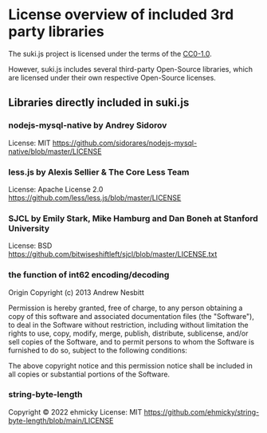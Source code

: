 # License overview of included 3rd party libraries

The suki.js project is licensed under the terms of the [CC0-1.0](LICENSE).

However, suki.js includes several third-party Open-Source libraries, 
which are licensed under their own respective Open-Source licenses.

## Libraries directly included in suki.js

### nodejs-mysql-native by Andrey Sidorov
License: MIT
https://github.com/sidorares/nodejs-mysql-native/blob/master/LICENSE

### less.js by Alexis Sellier & The Core Less Team
License: Apache License 2.0
https://github.com/less/less.js/blob/master/LICENSE

### SJCL by Emily Stark, Mike Hamburg and Dan Boneh at Stanford University
License: BSD
https://github.com/bitwiseshiftleft/sjcl/blob/master/LICENSE.txt

### the function of int62 encoding/decoding 
Origin Copyright (c) 2013 Andrew Nesbitt

Permission is hereby granted, free of charge, to any person obtaining
a copy of this software and associated documentation files (the
"Software"), to deal in the Software without restriction, including
without limitation the rights to use, copy, modify, merge, publish,
distribute, sublicense, and/or sell copies of the Software, and to
permit persons to whom the Software is furnished to do so, subject to
the following conditions:

The above copyright notice and this permission notice shall be
included in all copies or substantial portions of the Software.

### string-byte-length
Copyright © 2022 ehmicky
License: MIT
https://github.com/ehmicky/string-byte-length/blob/main/LICENSE
